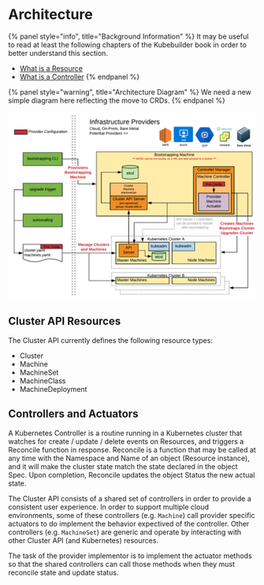 # Architecture

{% panel style="info", title="Background Information" %}
It may be useful to read at least the following chapters of the Kubebuilder 
book in order to better understand this section.

- [What is a Resource](https://github.com/kubernetes-sigs/kubebuilder.git/docs/book/basics/what_is_a_resource.md)
- [What is a Controller](https://github.com/kubernetes-sigs/kubebuilder.git/docs/book/basics/what_is_a_controller.md)
{% endpanel %}

{% panel style="warning", title="Architecture Diagram" %}
We need a new simple diagram here reflecting the move to CRDs.
{% endpanel %}

![Architecture](architecture.png)

## Cluster API Resources

The Cluster API currently defines the following resource types:

- Cluster
- Machine
- MachineSet
- MachineClass
- MachineDeployment

## Controllers and Actuators

A Kubernetes Controller is a routine running in a Kubernetes cluster that 
watches for create / update / delete events on Resources, and triggers a 
Reconcile function in response. Reconcile is a function that may be called
at any time with the Namespace and Name of an object (Resource instance), 
and it will make the cluster state match the state declared in the object
Spec. Upon completion, Reconcile updates the object Status the new actual
state.

The Cluster API consists of a shared set of controllers in order to provide a 
consistent user experience. In order to support multiple cloud environments, 
some of these controllers (e.g. `Machine`) call provider specific actuators to 
do implement the behavior expectived of the controller. Other controllers (e.g.
`MachineSet`) are generic and operate by interacting with other Cluster API 
(and Kubernetes) resources.

The task of the provider implementor is to implement the actuator methods so 
that the shared controllers can call those methods when they must reconcile 
state and update status.
